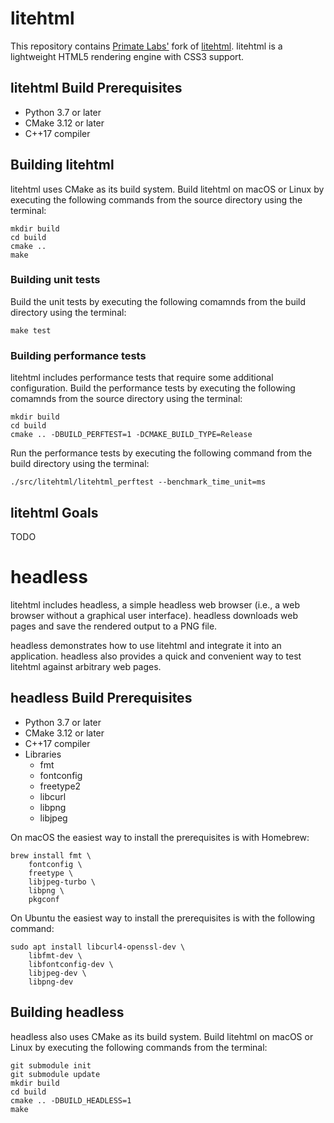 
# litehtml

This repository contains [Primate Labs'](https://www.primatelabs.com/) fork of [litehtml](https://github.com/litehtml/litehtml).  litehtml is a lightweight HTML5 rendering engine with CSS3 support.

## litehtml Build Prerequisites

* Python 3.7 or later
* CMake 3.12 or later
* C++17 compiler

## Building litehtml

litehtml uses CMake as its build system.  Build litehtml on macOS or Linux by executing the following commands from the source directory using the terminal:

    mkdir build
    cd build
    cmake ..
    make

### Building unit tests

Build the unit tests by executing the following comamnds from the build directory using the terminal:

    make test

### Building performance tests

litehtml includes performance tests that require some additional configuration. Build the performance tests by executing the following comamnds from the source directory using the terminal:

    mkdir build
    cd build
    cmake .. -DBUILD_PERFTEST=1 -DCMAKE_BUILD_TYPE=Release

Run the performance tests by executing the following command from the build directory using the terminal:

    ./src/litehtml/litehtml_perftest --benchmark_time_unit=ms

## litehtml Goals

TODO

# headless

litehtml includes headless, a simple headless web browser (i.e., a web browser without a graphical user interface).  headless downloads web pages and save the rendered output to a PNG file.

headless demonstrates how to use litehtml and integrate it into an application.  headless also provides a quick and convenient way to test litehtml against arbitrary web pages.

## headless Build Prerequisites

* Python 3.7 or later
* CMake 3.12 or later
* C++17 compiler
* Libraries
  * fmt
  * fontconfig
  * freetype2
  * libcurl
  * libpng
  * libjpeg

On macOS the easiest way to install the prerequisites is with Homebrew:

    brew install fmt \
        fontconfig \
        freetype \
        libjpeg-turbo \
        libpng \
        pkgconf

On Ubuntu the easiest way to install the prerequisites is with the following command:

    sudo apt install libcurl4-openssl-dev \
        libfmt-dev \
        libfontconfig-dev \
        libjpeg-dev \
        libpng-dev

## Building headless

headless also uses CMake as its build system.  Build litehtml on macOS or Linux by executing the following commands from the terminal:

    git submodule init
    git submodule update
    mkdir build
    cd build
    cmake .. -DBUILD_HEADLESS=1
    make
